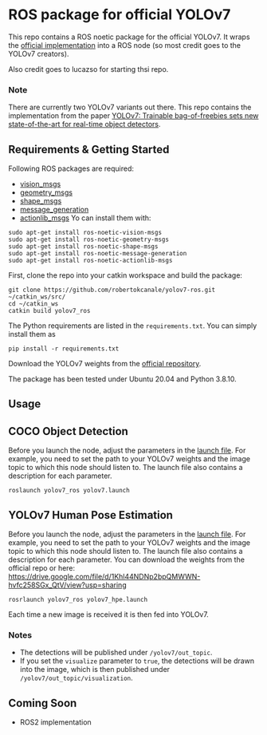 # ROS package for official YOLOv7

This repo contains a ROS noetic package for the official YOLOv7. It wraps the 
[official implementation](https://github.com/WongKinYiu/yolov7) into a ROS node (so most credit 
goes to the YOLOv7 creators).

Also credit goes to lucazso for starting thsi repo.

### Note
There are currently two YOLOv7 variants out there. This repo contains the 
implementation from the paper [YOLOv7: Trainable bag-of-freebies sets new state-of-the-art for real-time object detectors](https://arxiv.org/abs/2207.02696).

## Requirements & Getting Started

Following ROS packages are required:
- [vision_msgs](http://wiki.ros.org/vision_msgs)
- [geometry_msgs](http://wiki.ros.org/geometry_msgs)
- [shape_msgs](http://wiki.ros.org/shape_msgs)
- [message_generation](http://wiki.ros.org/message_generation)
- [actionlib_msgs](http://wiki.ros.org/actionlib_msgs)
Yo can install them with:
```
sudo apt-get install ros-noetic-vision-msgs
sudo apt-get install ros-noetic-geometry-msgs
sudo apt-get install ros-noetic-shape-msgs
sudo apt-get install ros-noetic-message-generation
sudo apt-get install ros-noetic-actionlib-msgs
```
First, clone the repo into your catkin workspace and build the package:
```
git clone https://github.com/robertokcanale/yolov7-ros.git ~/catkin_ws/src/
cd ~/catkin_ws
catkin build yolov7_ros
```

The Python requirements are listed in the `requirements.txt`. You can simply 
install them as
```
pip install -r requirements.txt
```

Download the YOLOv7 weights from the [official repository](https://github.com/WongKinYiu/yolov7).

The package has been tested under Ubuntu 20.04 and Python 3.8.10.

## Usage
## COCO Object Detection
Before you launch the node, adjust the parameters in the 
[launch file](launch/yolov7.launch). For example, you need to set the path to your 
YOLOv7 weights and the image topic to which this node should listen to. The launch 
file also contains a description for each parameter.

```
roslaunch yolov7_ros yolov7.launch
```

## YOLOv7 Human Pose Estimation
Before you launch the node, adjust the parameters in the 
[launch file](launch/yolov7_hpe.launch). For example, you need to set the path to your 
YOLOv7 weights and the image topic to which this node should listen to. The launch 
file also contains a description for each parameter.
You can download the weights from the official repo or here:
https://drive.google.com/file/d/1Khl44NDNp2bpQMWWN-hvfc258SGx_QtV/view?usp=sharing

```
rosrlaunch yolov7_ros yolov7_hpe.launch
```

Each time a new image is received it is then fed into YOLOv7.

### Notes
- The detections will be published under `/yolov7/out_topic`.
- If you set the `visualize` parameter to `true`, the detections will be drawn into 
  the image, which is then published under `/yolov7/out_topic/visualization`.

## Coming Soon
- ROS2 implementation
